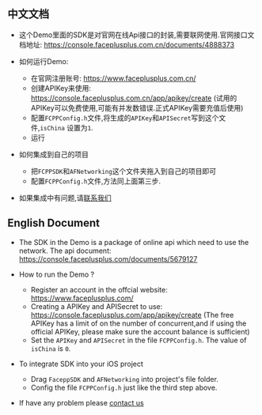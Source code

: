 ## 中文文档

* 这个Demo里面的SDK是对官网在线Api接口的封装,需要联网使用.官网接口文档地址: <https://console.faceplusplus.com.cn/documents/4888373>
* 如何运行Demo:
    * 在官网注册账号: <https://www.faceplusplus.com.cn/>
    * 创建APIKey来使用: <https://console.faceplusplus.com.cn/app/apikey/create> (试用的APIKey可以免费使用,可能有并发数错误.正式APIKey需要充值后使用)
    * 配置`FCPPConfig.h`文件,将生成的`APIKey`和`APISecret`写到这个文件,`isChina` 设置为`1`.
    * 运行  

* 如何集成到自己的项目
  
  * 把`FCPPSDK`和`AFNetworking`这个文件夹拖入到自己的项目即可
  * 配置`FCPPConfig.h`文件,方法同上面第三步.  

* 如果集成中有问题,请[联系我们](https://www.faceplusplus.com.cn/contact-us/)

## English Document

* The SDK in the Demo is a package of online api which need to use the network. The api document: <https://console.faceplusplus.com/documents/5679127>
* How to run the Demo ?
    * Register an account in the offcial website: <https://www.faceplusplus.com/>
    * Creating a APIKey and APISecret to use: <https://console.faceplusplus.com/app/apikey/create> (The free APIKey has a limit of on the number of concurrent,and if using the official APIKey, please make sure the account balance is sufficient)
    * Set the `APIKey` and `APISecret` in the file `FCPPConfig.h`. The value of `isChina`  is `0`. 

* To integrate SDK into your iOS project
    
    * Drag `FaceppSDK` and `AFNetworking` into project's file folder.
    * Config the file `FCPPConfig.h` just like the third step above.
* If have any problem please [contact us](https://www.faceplusplus.com/contact-us/)


